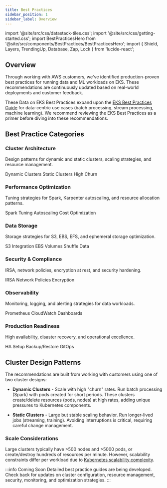 ```yaml
---
title: Best Practices
sidebar_position: 1
sidebar_label: Overview
---
```


import '@site/src/css/datastack-tiles.css';
import '@site/src/css/getting-started.css';
import BestPracticesHero from '@site/src/components/BestPractices/BestPracticesHero';
import { Shield, Layers, TrendingUp, Database, Zap, Lock } from 'lucide-react';

<BestPracticesHero />

## Overview

Through working with AWS customers, we've identified production-proven best practices for running data and ML workloads on EKS. These recommendations are continuously updated based on real-world deployments and customer feedback.

These Data on EKS Best Practices expand upon the [EKS Best Practices Guide](https://aws.github.io/aws-eks-best-practices/) for data-centric use cases (batch processing, stream processing, machine learning). We recommend reviewing the EKS Best Practices as a primer before diving into these recommendations.

## Best Practice Categories

<div className="datastacks-grid">

<div className="datastack-card">
<div className="datastack-header">
<div className="datastack-icon">
  <Layers size={32} strokeWidth={2} />
</div>
<div className="datastack-content">
<h3>Cluster Architecture</h3>
<p className="datastack-description">Design patterns for dynamic and static clusters, scaling strategies, and resource management.</p>
</div>
</div>
<div className="datastack-features">
<span className="feature-tag">Dynamic Clusters</span>
<span className="feature-tag">Static Clusters</span>
<span className="feature-tag">High Churn</span>
</div>
</div>

<div className="datastack-card">
<div className="datastack-header">
<div className="datastack-icon">
  <TrendingUp size={32} strokeWidth={2} />
</div>
<div className="datastack-content">
<h3>Performance Optimization</h3>
<p className="datastack-description">Tuning strategies for Spark, Karpenter autoscaling, and resource allocation patterns.</p>
</div>
</div>
<div className="datastack-features">
<span className="feature-tag">Spark Tuning</span>
<span className="feature-tag">Autoscaling</span>
<span className="feature-tag">Cost Optimization</span>
</div>
</div>

<div className="datastack-card">
<div className="datastack-header">
<div className="datastack-icon">
  <Database size={32} strokeWidth={2} />
</div>
<div className="datastack-content">
<h3>Data Storage</h3>
<p className="datastack-description">Storage strategies for S3, EBS, EFS, and ephemeral storage optimization.</p>
</div>
</div>
<div className="datastack-features">
<span className="feature-tag">S3 Integration</span>
<span className="feature-tag">EBS Volumes</span>
<span className="feature-tag">Shuffle Data</span>
</div>
</div>

<div className="datastack-card">
<div className="datastack-header">
<div className="datastack-icon">
  <Lock size={32} strokeWidth={2} />
</div>
<div className="datastack-content">
<h3>Security & Compliance</h3>
<p className="datastack-description">IRSA, network policies, encryption at rest, and security hardening.</p>
</div>
</div>
<div className="datastack-features">
<span className="feature-tag">IRSA</span>
<span className="feature-tag">Network Policies</span>
<span className="feature-tag">Encryption</span>
</div>
</div>

<div className="datastack-card">
<div className="datastack-header">
<div className="datastack-icon">
  <Zap size={32} strokeWidth={2} />
</div>
<div className="datastack-content">
<h3>Observability</h3>
<p className="datastack-description">Monitoring, logging, and alerting strategies for data workloads.</p>
</div>
</div>
<div className="datastack-features">
<span className="feature-tag">Prometheus</span>
<span className="feature-tag">CloudWatch</span>
<span className="feature-tag">Dashboards</span>
</div>
</div>

<div className="datastack-card">
<div className="datastack-header">
<div className="datastack-icon">
  <Shield size={32} strokeWidth={2} />
</div>
<div className="datastack-content">
<h3>Production Readiness</h3>
<p className="datastack-description">High availability, disaster recovery, and operational excellence.</p>
</div>
</div>
<div className="datastack-features">
<span className="feature-tag">HA Setup</span>
<span className="feature-tag">Backup/Restore</span>
<span className="feature-tag">GitOps</span>
</div>
</div>

</div>

## Cluster Design Patterns

The recommendations are built from working with customers using one of two cluster designs:

* **Dynamic Clusters** - Scale with high "churn" rates. Run batch processing (Spark) with pods created for short periods. These clusters create/delete resources (pods, nodes) at high rates, adding unique pressures to Kubernetes components.

* **Static Clusters** - Large but stable scaling behavior. Run longer-lived jobs (streaming, training). Avoiding interruptions is critical, requiring careful change management.

### Scale Considerations

Large clusters typically have >500 nodes and >5000 pods, or create/destroy hundreds of resources per minute. However, scalability constraints differ per workload due to [Kubernetes scalability complexity](https://github.com/kubernetes/community/blob/master/sig-scalability/configs-and-limits/thresholds.md).

:::info Coming Soon
Detailed best practice guides are being developed. Check back for updates on cluster configuration, resource management, security, monitoring, and optimization strategies.
:::
